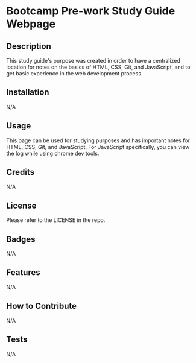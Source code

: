 # Bootcamp Pre-work Study Guide Webpage

## Description

This study guide's purpose was created in order to have a centralized location for notes on the basics of HTML, CSS, Git, and JavaScript, and to get basic experience in the web development process.

## Installation

N/A

## Usage

This page can be used for studying purposes and has important notes for HTML, CSS, Git, and JavaScript. For JavaScript specifically, you can view the log while using chrome dev tools.

## Credits

N/A

## License

Please refer to the LICENSE in the repo.

## Badges

N/A

## Features

N/A

## How to Contribute

N/A

## Tests

N/A